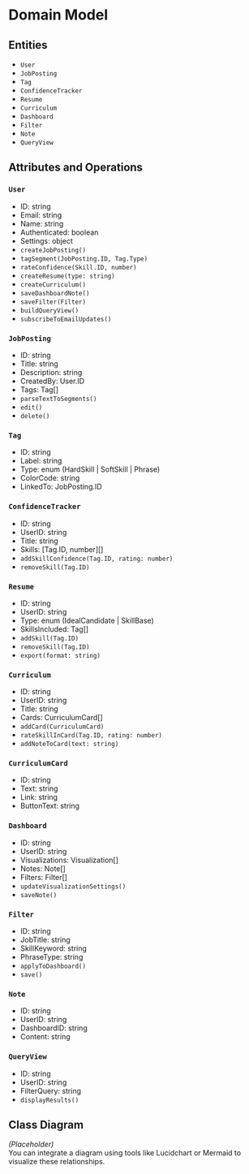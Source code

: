# Domain Model

## Entities

- `User`
- `JobPosting`
- `Tag`
- `ConfidenceTracker`
- `Resume`
- `Curriculum`
- `Dashboard`
- `Filter`
- `Note`
- `QueryView`

## Attributes and Operations

### `User`

- ID: string  
- Email: string  
- Name: string  
- Authenticated: boolean  
- Settings: object  
- `createJobPosting()`  
- `tagSegment(JobPosting.ID, Tag.Type)`  
- `rateConfidence(Skill.ID, number)`  
- `createResume(type: string)`  
- `createCurriculum()`  
- `saveDashboardNote()`  
- `saveFilter(Filter)`  
- `buildQueryView()`  
- `subscribeToEmailUpdates()`  

### `JobPosting`

- ID: string  
- Title: string  
- Description: string  
- CreatedBy: User.ID  
- Tags: Tag[]  
- `parseTextToSegments()`  
- `edit()`  
- `delete()`  

### `Tag`

- ID: string  
- Label: string  
- Type: enum (HardSkill | SoftSkill | Phrase)  
- ColorCode: string  
- LinkedTo: JobPosting.ID  

### `ConfidenceTracker`

- ID: string  
- UserID: string  
- Title: string  
- Skills: [Tag.ID, number][]  
- `addSkillConfidence(Tag.ID, rating: number)`  
- `removeSkill(Tag.ID)`  

### `Resume`

- ID: string  
- UserID: string  
- Type: enum (IdealCandidate | SkillBase)  
- SkillsIncluded: Tag[]  
- `addSkill(Tag.ID)`  
- `removeSkill(Tag.ID)`  
- `export(format: string)`  

### `Curriculum`

- ID: string  
- UserID: string  
- Title: string  
- Cards: CurriculumCard[]  
- `addCard(CurriculumCard)`  
- `rateSkillInCard(Tag.ID, rating: number)`  
- `addNoteToCard(text: string)`  

### `CurriculumCard`

- ID: string  
- Text: string  
- Link: string  
- ButtonText: string  

### `Dashboard`

- ID: string  
- UserID: string  
- Visualizations: Visualization[]  
- Notes: Note[]  
- Filters: Filter[]  
- `updateVisualizationSettings()`  
- `saveNote()`  

### `Filter`

- ID: string  
- JobTitle: string  
- SkillKeyword: string  
- PhraseType: string  
- `applyToDashboard()`  
- `save()`  

### `Note`

- ID: string  
- UserID: string  
- DashboardID: string  
- Content: string  

### `QueryView`

- ID: string  
- UserID: string  
- FilterQuery: string  
- `displayResults()`  

## Class Diagram

_(Placeholder)_  
You can integrate a diagram using tools like Lucidchart or Mermaid to visualize these relationships.